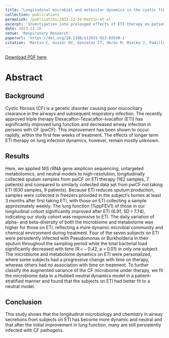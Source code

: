 ```yaml
---
title: "Longitudinal microbial and molecular dynamics in the cystic fibrosis lung after Elexacaftor-Tezacaftor-Ivacaftor therapy"
collection: publications
permalink: /publication/2023-12-16-Martin-et-al
excerpt: 'Investigation into prolonged effects of ETI therapy on patients with cystic fibroses showed enhanced lung function and more varied lung microbiomes over time, even though colonization with CF pathogens are still prevalent.'
date: 2023-12-16
venue: 'Respiratory Research'
paperurl: 'https://doi.org/10.1186/s12931-023-02630-z'
citation: 'Martin C, Guzior DV, Gonzalez CT, Okros M, Mielke J, Padillo L, Thomas R, McClelland M, Conrad D, Widder S, Quinn RA. 2023. Longitudinal microbial and molecular dynamics in the cystic fibrosis lung after Elexacaftor-Tezacaftor-Ivacaftor therapy. Respir Res 24, 317.'
---
```

[Download PDF here](http://guziordo.github.io/files/Martin_et_al_2023.pdf)

# Abstract

## Background

Cystic fibrosis (CF) is a genetic disorder causing poor mucociliary clearance in the airways and subsequent respiratory infection. The recently approved triple therapy Elexacaftor–Tezacaftor–Ivacaftor (ETI) has significantly improved lung function and decreased airway infection in persons with CF (pwCF). This improvement has been shown to occur rapidly, within the first few weeks of treatment. The effects of longer term ETI therapy on lung infection dynamics, however, remain mostly unknown.

## Results

Here, we applied 16S rRNA gene amplicon sequencing, untargeted metabolomics, and neutral models to high-resolution, longitudinally collected sputum samples from pwCF on ETI therapy (162 samples, 7 patients) and compared to similarly collected data set from pwCF not taking ETI (630 samples, 9 patients). Because ETI reduces sputum production, samples were collected in freezers provided in the subject’s homes at least 3 months after first taking ETI, with those on ETI collecting a sample approximately weekly. The lung function (%ppFEV1) of those in our longitudinal cohort significantly improved after ETI (6.91, SD = 7.74), indicating our study cohort was responsive to ETI. The daily variation of alpha- and beta-diversity of both the microbiome and metabolome was higher for those on ETI, reflecting a more dynamic microbial community and chemical environment during treatment. Four of the seven subjects on ETI were persistently infected with Pseudomonas or Burkholderia in their sputum throughout the sampling period while the total bacterial load significantly decreased with time (R = − 0.42, p = 0.01) in only one subject. The microbiome and metabolome dynamics on ETI were personalized, where some subjects had a progressive change with time on therapy, whereas others had no association with time on treatment. To further classify the augmented variance of the CF microbiome under therapy, we fit the microbiome data to a Hubbell neutral dynamics model in a patient-stratified manner and found that the subjects on ETI had better fit to a neutral model.

## Conclusion

This study shows that the longitudinal microbiology and chemistry in airway secretions from subjects on ETI has become more dynamic and neutral and that after the initial improvement in lung function, many are still persistently infected with CF pathogens.
